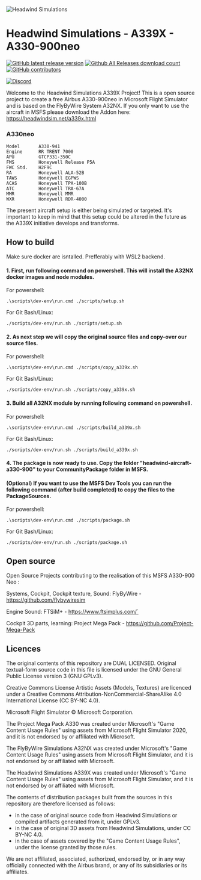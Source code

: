 ![Headwind Simulations](https://headwindsim.net/assets/images/headwind-logo-light.png)

# Headwind Simulations - A339X - A330-900neo

[![GitHub latest release version](https://img.shields.io/github/v/release/headwind-msfs/a330-900.svg?style=for-the-badge)](https://github.com/headwind-msfs/a330-900/releases/latest)
[![Github All Releases download count](https://img.shields.io/github/downloads/headwind-msfs/a330-900/total?style=for-the-badge&color=dd6b20)](https://github.com/headwind-msfs/a330-900/releases/latest)
[![GitHub contributors](https://img.shields.io/github/contributors/headwind-msfs/a330-900.svg?style=for-the-badge&color=dd6b20)](https://github.com/headwind-msfs/a330-900/graphs/contributors)

[![Discord](https://img.shields.io/discord/965000103150645258?label=Discord&style=for-the-badge&color=dd6b20)](https://discord.com/invite/headwindsim)

Welcome to the Headwind Simulations A339X Project! This is a open source project to create a free Airbus A330-900neo in Microsoft Flight Simulator and is based on the FlyByWire System A32NX. If you only want to use the aircraft in MSFS please download the Addon here: https://headwindsim.net/a339x.html

### A330neo

 ```
 Model       A330-941
 Engine      RR TRENT 7000
 APU         GTCP331-350C
 FMS         Honeywell Release P5A
 FWC Std.    H2F9C
 RA          Honeywell ALA-52B
 TAWS        Honeywell EGPWS
 ACAS        Honeywell TPA-100B
 ATC         Honeywell TRA-67A
 MMR         Honeywell MMR
 WXR         Honeywell RDR-4000
 ```
The present aircraft setup is either being simulated or targeted. It's important to keep in mind that this setup could be altered in the future as the A339X initiative develops and transforms.


## How to build
Make sure docker are isntalled. Prefferably with WSL2 backend.

#### 1. First, run following command on powershell. This will install the A32NX docker images and node modules.

For powershell:
```shell
.\scripts\dev-env\run.cmd ./scripts/setup.sh
```
For Git Bash/Linux:
```shell
./scripts/dev-env/run.sh ./scripts/setup.sh
```
#### 2. As next step we will copy the original source files and copy-over our source files.

For powershell:
```shell
.\scripts\dev-env\run.cmd ./scripts/copy_a339x.sh
```
For Git Bash/Linux:
```shell
./scripts/dev-env/run.sh ./scripts/copy_a339x.sh
```

#### 3. Build all A32NX module by running following command on powershell.

For powershell:
```shell
.\scripts\dev-env\run.cmd ./scripts/build_a339x.sh
```
For Git Bash/Linux:
```shell
./scripts/dev-env/run.sh ./scripts/build_a339x.sh
```

#### 4. The package is now ready to use. Copy the folder "headwind-aircraft-a330-900" to your CommunityPackage folder in MSFS.

#### (Optional) If you want to use the MSFS Dev Tools you can run the following command (after build completed) to copy the files to the PackageSources.

For powershell:
```shell
.\scripts\dev-env\run.cmd ./scripts/package.sh
```
For Git Bash/Linux:
```shell
./scripts/dev-env/run.sh ./scripts/package.sh
```


## Open source
Open Source Projects contributing to the realisation of this MSFS A330-900 Neo :

Systems, Cockpit, Cockpit texture, Sound: FlyByWire - https://github.com/flybywiresim

Engine Sound: FTSiM+ - https://www.ftsimplus.com/´

Cockpit 3D parts, learning: Project Mega Pack - https://github.com/Project-Mega-Pack


## Licences

The original contents of this repository are DUAL LICENSED. Original textual-form source code in this file is licensed under the GNU General Public License version 3 (GNU GPLv3).

Creative Commons License Artistic Assets (Models, Textures) are licenced under a Creative Commons Attribution-NonCommercial-ShareAlike 4.0 International License (CC BY-NC 4.0).

Microsoft Flight Simulator © Microsoft Corporation.

The Project Mega Pack A330 was created under Microsoft's "Game Content Usage Rules" using assets from Microsoft Flight Simulator 2020, and it is not endorsed by or affiliated with Microsoft.

The FlyByWire Simulations A32NX was created under Microsoft's "Game Content Usage Rules" using assets from Microsoft Flight Simulator, and it is not endorsed by or affiliated with Microsoft.

The Headwind Simulations A339X was created under Microsoft's "Game Content Usage Rules" using assets from Microsoft Flight Simulator, and it is not endorsed by or affiliated with Microsoft.

The contents of distribution packages built from the sources in this repository are therefore licensed as follows:

- in the case of original source code from Headwind Simulations or compiled artifacts generated from it, under GPLv3.
- in the case of original 3D assets from Headwind Simulations, under CC BY-NC 4.0.
- in the case of assets covered by the "Game Content Usage Rules", under the license granted by those rules.

We are not affiliated, associated, authorized, endorsed by, or in any way officially connected with the Airbus brand, or any of its subsidiaries or its affiliates.
